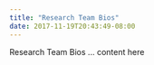 ```yaml
---
title: "Research Team Bios"
date: 2017-11-19T20:43:49-08:00
---
```


Research Team Bios ... content here

